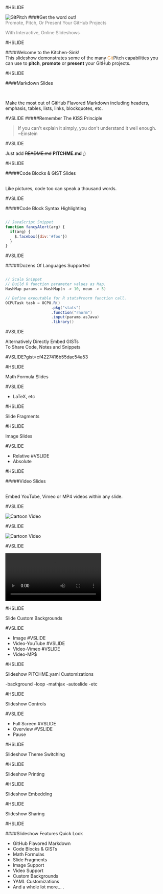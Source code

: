 #HSLIDE

![GitPitch](https://gitpitch.github.io/gitpitch/assets/banner-white-400-140.png)
####Get the word out!
<br>
<span style="color:gray">Promote, Pitch, Or Present Your GitHub Projects</span>

<span style="color:gray">With Interactive, Online Slideshows</span>

#HSLIDE

####Welcome to the Kitchen-Sink!
<br>
This slideshow demonstrates some of the many <span style="color:#e49436">Git</span>Pitch capabilities you can use to **pitch**, **promote** or **present** your GitHub projects.


#HSLIDE

####Markdown Slides

<br>

Make the most out of GitHub Flavored Markdown including headers, emphasis, tables, lists, links, blockquotes, etc.


#VSLIDE
#####Remember The KISS Principle

> If you can't explain it simply,
> you don't understand it well enough.
> ~Einstein

#VSLIDE

Just add ~~README.md~~ **PITCHME.md** ;)

#HSLIDE

#####Code Blocks & GIST Slides

<br>
Like pictures, code too can speak a thousand words.

#VSLIDE

#####Code Block Syntax Highlighting

```javascript

// JavaScript Snippet
function fancyAlert(arg) {
  if(arg) {
    $.facebox({div:'#foo'})
  }
}
```
#VSLIDE

#####Dozens Of Languages Supported

```scala

// Scala Snippet
// Build R function parameter values as Map.
HashMap params = HashMap(n -> 10, mean -> 5)

// Define executable for R stats#rnorm function call.
OCPUTask task = OCPU.R()
                    .pkg("stats")
                    .function("rnorm")
                    .input(params.asJava)
                    .library()
```

#VSLIDE

Alternatively Directly Embed GISTs
<br>
To Share Code, Notes and Snippets

#VSLIDE?gist=cf4227416b55dac54a53

#HSLIDE

Math Formula Slides

#VSLIDE
- LaTeX, etc

#HSLIDE

Slide Fragments

#HSLIDE

Image Slides

#VSLIDE
- Relative
#VSLIDE
- Absolute

#HSLIDE

#####Video Slides

<br>
Embed YouTube, Vimeo or MP4 videos within any slide.

#VSLIDE

![Cartoon Video](https://www.youtube.com/embed/mkiDkkdGGAQ)

#VSLIDE

![Cartoon Video](https://player.vimeo.com/video/111525512)

#VSLIDE

![Cartoon Video](http://clips.vorwaerts-gmbh.de/big_buck_bunny.mp4)

#HSLIDE

Slide Custom Backgrounds

#VSLIDE
- Image
#VSLIDE
- Video-YouTube
#VSLIDE
- Video-Vimeo
#VSLIDE
- Video-MP$

#HSLIDE

Slideshow PITCHME.yaml Customizations

-background
-loop
-mathjax
-autoslide
-etc


#HSLIDE

Slideshow Controls

#VSLIDE
- Full Screen
#VSLIDE
- Overview
#VSLIDE
- Pause

#HSLIDE

Slideshow Theme Switching

#HSLIDE

Slideshow Printing

#HSLIDE

Slideshow Embedding

#HSLIDE

Slideshow Sharing

#HSLIDE

####Slideshow Features Quick Look

- GitHub Flavored Markdown <!-- .element: class="fragment" data-fragment-index="1" -->
- Code Blocks & GISTs <!-- .element: class="fragment" data-fragment-index="2" -->
- Math Formulas <!-- .element: class="fragment" data-fragment-index="3" -->
- Slide Fragments <!-- .element: class="fragment" data-fragment-index="4" -->
- Image Support <!-- .element: class="fragment" data-fragment-index="5" -->
- Video Support <!-- .element: class="fragment" data-fragment-index="6" -->
- Custom Backgrounds <!-- .element: class="fragment" data-fragment-index="7" -->
- YAML Customizations <!-- .element: class="fragment" data-fragment-index="8" -->
- And a whole lot more... <!-- .element: class="fragment" data-fragment-index="9" -->.

